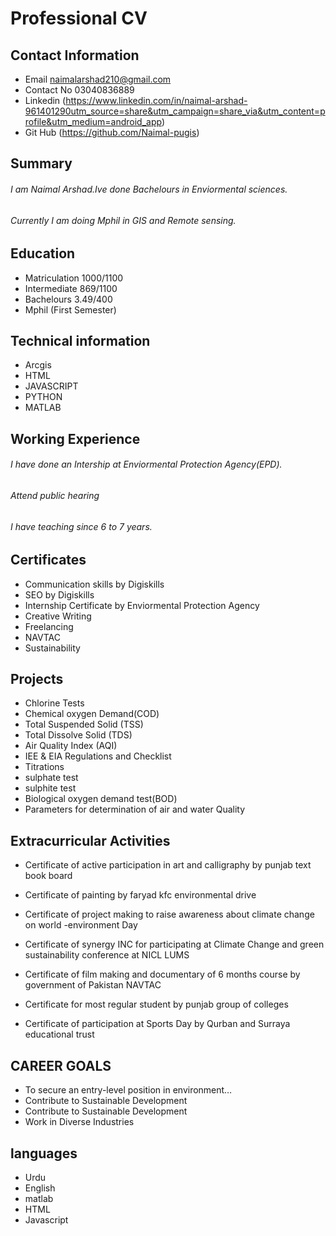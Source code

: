 # Professional CV 

## Contact Information 
- Email naimalarshad210@gmail.com 
- Contact No 03040836889
- Linkedin (https://www.linkedin.com/in/naimal-arshad-961401290utm_source=share&utm_campaign=share_via&utm_content=profile&utm_medium=android_app)
- Git Hub (https://github.com/Naimal-pugis)

## Summary 
###### I am Naimal Arshad.Ive done Bachelours in Enviormental sciences. 
###### Currently I am doing Mphil in GIS and Remote sensing.

## Education
- Matriculation 1000/1100
- Intermediate 869/1100
- Bachelours 3.49/400
- Mphil (First Semester)

## Technical information 
- Arcgis
- HTML
- JAVASCRIPT
- PYTHON
- MATLAB 

## Working Experience

###### I have done an Intership at Enviormental Protection Agency(EPD).
###### Attend public hearing
###### I have teaching since 6 to 7 years.

## Certificates 
- Communication skills by Digiskills
- SEO by  Digiskills
- Internship Certificate by Enviormental Protection Agency
- Creative Writing
- Freelancing
- NAVTAC
- Sustainability 

## Projects 

- Chlorine Tests
- Chemical oxygen Demand(COD)
- Total Suspended Solid (TSS)
- Total Dissolve Solid (TDS)
- Air Quality Index (AQI)
- IEE & EIA Regulations and Checklist
- Titrations
- sulphate test
- sulphite test
- Biological oxygen demand test(BOD)
- Parameters for determination of air and water Quality

## Extracurricular Activities
- Certificate of active participation in art and calligraphy by punjab text book board

- Certificate of painting by faryad kfc environmental drive
- Certificate of project making to raise awareness about climate change on world -environment Day
- Certificate of synergy INC for participating at Climate Change and green sustainability conference at NICL LUMS 

- Certificate of film making and documentary of 6 months course by government of Pakistan NAVTAC

- Certificate for most regular student by punjab group of colleges

- Certificate of participation at Sports Day by Qurban and Surraya educational trust

## CAREER GOALS

- To secure an entry-level position in environment…
- Contribute to Sustainable Development
- Contribute to Sustainable Development
- Work in Diverse Industries


 ## languages 
- Urdu 
- English
- matlab
- HTML
- Javascript
```python

```

